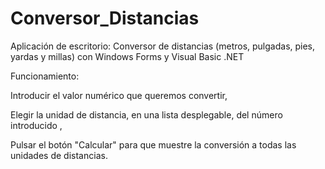 # Conversor_Distancias
Aplicación de escritorio: Conversor de distancias (metros, pulgadas, pies, yardas y millas) con Windows Forms y Visual Basic .NET

Funcionamiento: 

Introducir el valor numérico que queremos convertir,

Elegir la unidad de distancia, en una lista desplegable, del número introducido , 

Pulsar el botón "Calcular" para que muestre la conversión a todas las unidades de distancias.
